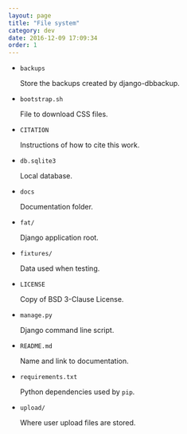 ```yaml
---
layout: page
title: "File system"
category: dev
date: 2016-12-09 17:09:34
order: 1
---
```

- `backups`

  Store the backups created by django-dbbackup.

- `bootstrap.sh`

  File to download CSS files.

- `CITATION`

  Instructions of how to cite this work.

- `db.sqlite3`

  Local database.

- `docs`

  Documentation folder.

- `fat/`

  Django application root.

- `fixtures/`

  Data used when testing.

- `LICENSE`

  Copy of BSD 3-Clause License.

- `manage.py`

  Django command line script.

- `README.md`

  Name and link to documentation.

- `requirements.txt`

  Python dependencies used by `pip`.

- `upload/`

  Where user upload files are stored.
